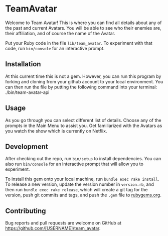 # TeamAvatar

Welcome to Team Avatar! This is where you can find all details about any of the past and current Avatars. You will be able to see who their enemies are, their affiliation, and of course the name of the Avatar. 

Put your Ruby code in the file `lib/team_avatar`. To experiment with that code, run `bin/console` for an interactive prompt.


## Installation

At this current time this is not a gem. However, you can run this program by forking and cloning from your github account to your local environment. 
You can then run the file by putting the following command into your terminal: ./bin/team-avatar-api

## Usage

As you go through you can select different list of details. Choose any of the prompts in the Main Menu to assist you. Get familiarized with the Avatars as you watch the show which is currently on Netflix.

## Development

After checking out the repo, run `bin/setup` to install dependencies. You can also run `bin/console` for an interactive prompt that will allow you to experiment.

To install this gem onto your local machine, run `bundle exec rake install`. To release a new version, update the version number in `version.rb`, and then run `bundle exec rake release`, which will create a git tag for the version, push git commits and tags, and push the `.gem` file to [rubygems.org](https://rubygems.org).

## Contributing

Bug reports and pull requests are welcome on GitHub at https://github.com/[USERNAME]/team_avatar.


